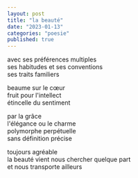 ```yaml
---
layout: post
title: "la beauté"
date: "2023-01-13"
categories: "poesie"
published: true
---
```


avec ses préférences multiples  
ses habitudes et ses conventions  
ses traits familiers  

beaume sur le cœur  
fruit pour l'intellect  
étincelle du sentiment  

par la grâce  
l'élégance ou le charme  
polymorphe perpétuelle  
sans définition précise  

toujours agréable   
la beauté vient nous chercher quelque part  
et nous transporte ailleurs
